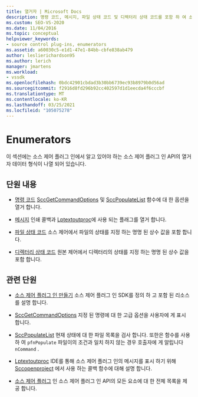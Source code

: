 ```yaml
---
title: 열거자 | Microsoft Docs
description: 명령 코드, 메시지, 파일 상태 코드 및 디렉터리 상태 코드를 포함 하 여 소스 제어 플러그 인 API의 열거자 데이터 형식에 대해 알아봅니다.
ms.custom: SEO-VS-2020
ms.date: 11/04/2016
ms.topic: conceptual
helpviewer_keywords:
- source control plug-ins, enumerators
ms.assetid: a60030c5-e1d1-47e1-84bb-cbfe838ab479
author: leslierichardson95
ms.author: lerich
manager: jmartens
ms.workload:
- vssdk
ms.openlocfilehash: 0bdc42901cbdad3b30bb6739ec93b8979b0d56ad
ms.sourcegitcommit: f2916d8fd296b92cc402597d1d1eecda4f6cccbf
ms.translationtype: MT
ms.contentlocale: ko-KR
ms.lasthandoff: 03/25/2021
ms.locfileid: "105075278"
---
```

# <a name="enumerators"></a>Enumerators
이 섹션에는 소스 제어 플러그 인에서 알고 있어야 하는 소스 제어 플러그 인 API의 열거자 데이터 형식이 나열 되어 있습니다.

## <a name="in-this-section"></a>단원 내용
- [명령 코드](../extensibility/command-code-enumerator.md) [SccGetCommandOptions](../extensibility/sccgetcommandoptions-function.md) 및 [SccPopulateList](../extensibility/sccpopulatelist-function.md) 함수에 대 한 옵션을 열거 합니다.

- [메시지](../extensibility/message-enumerator.md) 인쇄 콜백과 [Lptextoutproc](../extensibility/lptextoutproc.md)에 사용 되는 플래그를 열거 합니다.

- [파일 상태 코드](../extensibility/file-status-code-enumerator.md) 소스 제어에서 파일의 상태를 지정 하는 명명 된 상수 값을 포함 합니다.

- [디렉터리 상태 코드](../extensibility/directory-status-code-enumerator.md) 원본 제어에서 디렉터리의 상태를 지정 하는 명명 된 상수 값을 포함 합니다.

## <a name="related-sections"></a>관련 단원
- [소스 제어 플러그 인 만들기](../extensibility/internals/creating-a-source-control-plug-in.md) 소스 제어 플러그 인 SDK를 정의 하 고 포함 된 리소스를 설명 합니다.

- [SccGetCommandOptions](../extensibility/sccgetcommandoptions-function.md) 지정 된 명령에 대 한 고급 옵션을 사용자에 게 표시 합니다.

- [SccPopulateList](../extensibility/sccpopulatelist-function.md) 현재 상태에 대 한 파일 목록을 검사 합니다. 또한은 함수를 사용 하 여 `pfnPopulate` 파일이의 조건과 일치 하지 않는 경우 호출자에 게 알립니다 `nCommand` .

- [Lptextoutproc](../extensibility/lptextoutproc.md) IDE를 통해 소스 제어 플러그 인의 메시지를 표시 하기 위해 [Sccopenproject](../extensibility/sccopenproject-function.md) 에서 사용 하는 콜백 함수에 대해 설명 합니다.

- [소스 제어 플러그](../extensibility/source-control-plug-ins.md) 인 소스 제어 플러그 인 API의 모든 요소에 대 한 전체 목록을 제공 합니다.

